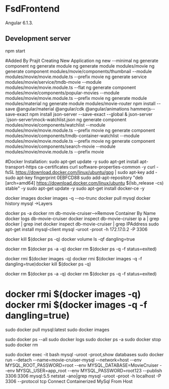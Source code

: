# FsdFrontend
  Angular 6.1.3.

## Development server
 npm start

#Added By Prajit
Creating New Application ng new <application-name> --minimal
ng generate component <component-name>
ng generate module <module-name>
ng generate module modules/movie
ng generate component modules/movie/components/thumbnail --module modules/movie/movie.module.ts --prefix movie
ng generate service modules/movie/service/tmdb-movie --module modules/movie/movie.module.ts --flat
ng generate component modules/movie/components/popular-movies --module modules/movie/movie.module.ts --prefix movie
ng generate module modules/material
ng generate module modules/movie-router
npm install --save @angular/material @angular/cdk @angular/animations hammerjs--save-exact
npm install json-server --save-exact --global & json-server .\json-server\mock-watchlist.json
ng generate component modules/movie/components/watchlist --module modules/movie/movie.module.ts --prefix movie
ng generate component modules/movie/components/tmdb-container-watchlist --module modules/movie/movie.module.ts --prefix movie
ng generate component modules/movie/components/search-movie --module modules/movie/movie.module.ts --prefix movie

#Docker Installation:
sudo apt-get update -y
sudo apt-get install apt-transport-https ca-certificates curl software-properties-common -y
curl -fsSL https://download.docker.com/linux/ubuntu/gpg | sudo apt-key add - 
sudo apt-key fingerprint 0EBFCD88
sudo add-apt-repository "deb [arch=amd64] https://download.docker.com/linux/ubuntu $(lsb_release -cs) stable" -y
sudo apt-get update -y
sudo apt-get install docker-ce -y

docker images 
docker images -q --no-trunc
docker pull mysql
docker history mysql ->Layers

docker ps -a
docker rm db-movie-cruiser-->Remove Container By Name
docker logs db-movie-cruiser
docker inspect db-movie-cruiser
ip a | grep docker | grep inet
docker inspect db-movie-cruiser | grep IPAddress
sudo apt-get install mysql-client
mysql -uroot -proot -h 172.17.0.2 -P 3306

docker kill $(docker ps -q)
docker volume ls -qf dangling=true

docker rm $(docker ps -a -q)
docker rm $(docker ps -q -f status=exited)

docker rmi $(docker images -q)
docker rmi $(docker images -q -f dangling=true)docker kill $(docker ps -q)

docker rm $(docker ps -a -q)
docker rm $(docker ps -q -f status=exited)

docker rmi $(docker images -q)
docker rmi $(docker images -q -f dangling=true)
=====================================================
sudo docker pull mysql:latest
sudo docker images

sudo docker ps --all
sudo docker logs <ContainerId>
sudo docker ps -a
sudo docker stop <ContainerId>
sudo docker rm <ContainerId>

sudo docker exec -it <ContainerId> bash
mysql -uroot -proot,show databases
sudo docker run --detach --name=movie-cruiser-mysql --network=host --env MYSQL_ROOT_PASSWORD=root --env MYSQL_DATABASE=MovieCruiser --env MYSQL_USER=app_root --env MYSQL_PASSWORD=root123  --publish 3306:3306 mysql:5.5
netstat -ano|grep <PortNo>
mysql -uroot -proot -h localhost -P 3306 --protocol tcp Connect Containerized MySql From Host

